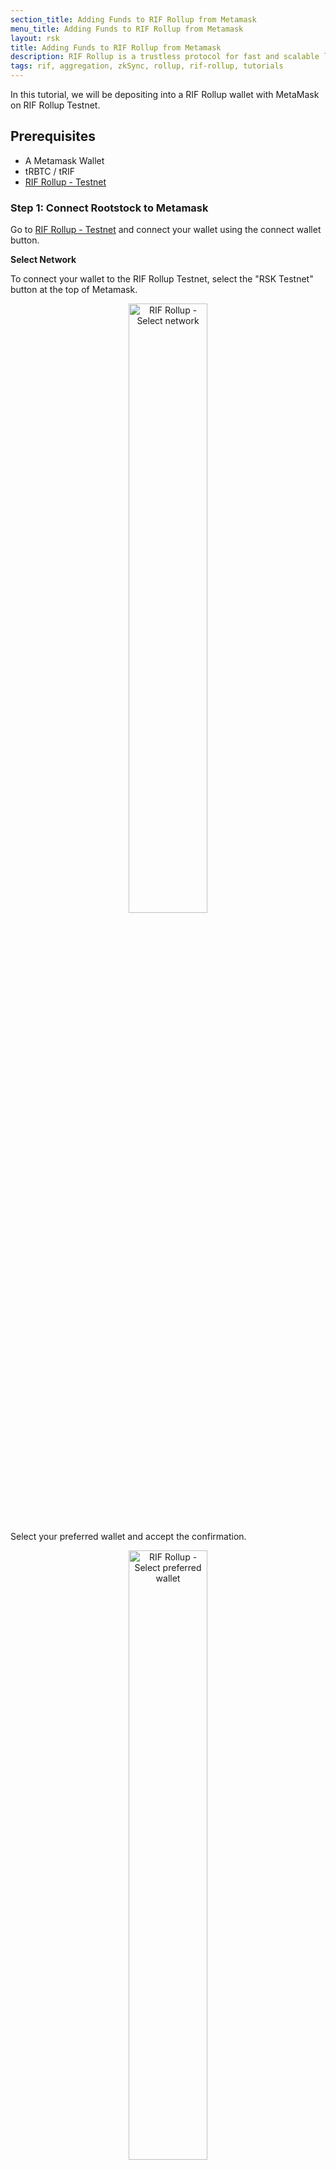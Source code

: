 ```yaml
---
section_title: Adding Funds to RIF Rollup from Metamask
menu_title: Adding Funds to RIF Rollup from Metamask
layout: rsk
title: Adding Funds to RIF Rollup from Metamask
description: RIF Rollup is a trustless protocol for fast and scalable low-cost payments on Rootstock powered by zkRollup Technology.
tags: rif, aggregation, zkSync, rollup, rif-rollup, tutorials
---
```


In this tutorial, we will be depositing into a RIF Rollup wallet with MetaMask on RIF Rollup Testnet.

## Prerequisites

* A Metamask Wallet
* tRBTC / tRIF
* [RIF Rollup - Testnet](https://wallet.testnet.rollup.rif.technology/)

### Step 1: Connect Rootstock to Metamask

Go to [RIF Rollup - Testnet](https://wallet.testnet.rollup.rif.technology/) and connect your wallet using the connect wallet button.

**Select Network**

To connect your wallet to the RIF Rollup Testnet, select the "RSK Testnet" button at the top of Metamask.

<center><img src="/assets/img/rif-rollup/2-choose-network-testnet.png"  title="RIF Rollup - Select network" width="50%"/></center>

Select your preferred wallet and accept the confirmation.

<center><img src="/assets/img/rif-rollup/1-ug-select-wallet.png"  title="RIF Rollup - Select preferred wallet" width="50%"/></center>

### Get Test Tokens

To get test tokens, click on the receive button, visit: [https://faucet.rsk.co/](https://faucet.rsk.co/) and enter your wallet address and enter captcha or get tRIF token using the faucet: [https://faucet.rifos.org/](https://faucet.rifos.org/).

> Skip this step if you already have test tokens in your wallet.

2. Choose "Deposit"
Here, you can deposit tokens from your Rootstock Wallet to RIF Rollup Wallet.

<center><img src="/assets/img/rif-rollup/5-rif-rollup-deposit.png"  title="RIF Rollup - Deposit tokens" width="50%"/></center>

You can choose different methods for adding funds to your Rollup wallet including token minting or via the bridge (for this tutorial we will use the RIF Rollup Bridge).

Select your token by clicking on **RBTC** by the left hand side, enter an amount, and click on the "Deposit" button.

<center><img src="/assets/img/rif-rollup/5b-deposit-to-wallet.png"  title="RIF Rollup - Click Deposit" width="50%"/></center>

Accept the confirmation on your metamask wallet by clicking on confirm button.

<center><img src="/assets/img/rif-rollup/6-confirm-commit-tx.png"  title="RIF Rollup - Accept Confirmation" width="70%"/></center>

Wait for the transaction to be committed. Click on **OK**.

<center><img src="/assets/img/rif-rollup/7-successfully-tx-l1.png"  title="RIF Rollup - Deposit Successful" width="70%"/></center>

This is an L1 transaction (as you deposit funds from L1 to L2), and therefore the time for it to appear in a block depends on the fee that you set.

Your funds will appear on L2 only after your transaction is processed on L1 (If you have any difficulties, please check the [Rollup Explorer](https://explorer.testnet.rollup.rif.technology/) to monitor the transaction. See the section on [Viewing Transaction status](#transactions).

Your deposit is complete! The transaction has been initiated, and your funds will be visible in your Rollup wallet within ten confirmations of your L1 transaction. Click on the token, for e.g RBTC to see status of the transaction.

<center><img src="/assets/img/rif-rollup/8-view-token-tx-status.png"  title="RIF Rollup - Click token to view status" width="70%"/></center>

| Committed | Verified |
| -------- | -------- |
|   ![RIF Rollup Committed Tx](/assets/img/rif-rollup/9-tx-committed.png)|   ![RIF Rollup Verified Tx](/assets/img/rif-rollup/10-tx-verified.png)|

> Note: An estimated time of 30 secs - 3mins is required for the transaction to be verified, basically as much time as it takes for a block to be mined in L1, this is the slowest part and further transactions do not take this long. Additionally, you can hover over the checkmark to see the status or click on the Rootstock or Rollup icon besides the token amount to view the transaction status on the Rootstock (L1) or RIF Rollup (L2).
